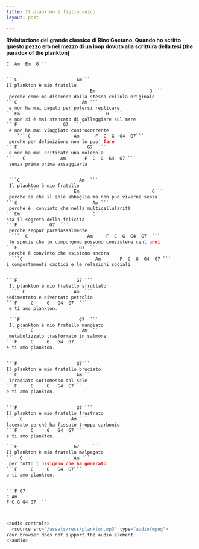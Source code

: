```yaml
---
title: Il plankton è figlio unico
layout: post

---
```

**Rivisitazione del grande classico di Rino Gaetano. Quando ho scritto questo pezzo ero nel mezzo di un loop dovuto alla scrittura della tesi (the paradox of the plankton)**

```C  Am  Em  G
C  Am  Em  G```  


```C                      Am```    
Il plankton è mio fratello   
          ```                  Em                    G ```    
 perchè come me discende dalla stessa cellula originale   
```C                        Am ```  
 e non ha mai pagato per potersi replicare   
```Em                                G  ```  
 e non si è mai stancato di galleggiare sul mare  
```F                 G7  ```  
 e non ha mai viaggiato controcorrente  
    ``` C                Am      F  C  G  G4  G7```    
 perchè per definizione non lo puo' fare  
```F                          G7  ```  
 e non ha mai criticato una molecola  
```   C             Am       F  C  G  G4  G7 ```  
 senza prima prima assaggiarla  


 ```C                      Am  ```  
 Il plankton è mio fratello   
        ```              Em                           G```    
 perchè sa che il sole abbaglia ma non può viverne senza   
```C                            Am ```  
 perchè è  convinto che nella multicellularità  
```Em                           G```    
sta il segreto della felicità   
```F            G7  ```  
 perchè seppur paradossalmente  
  ```  C                      Am     F  C  G  G4  G7  ```   
 le specie che lo compongono possono coesistere cent'anni  
```F                       G7  ```  
 perchè è convinto che esistono ancora  
  ```C                           Am       F  C  G  G4  G7 ```   
i comportamenti caotici e le relazioni sociali  


```F                      G7 ```   
 Il plankton è mio fratello sfruttato  
  ``` C                  Am  ```  
sedimentato e diventato petrolio   
```F     C     G   G4  G7  ```  
 e ti amo plankton.  

 ```F                      G7  ```  
 Il plankton è mio fratello mangiato  
    ```  C                  Am  ```  
 metabolizzato trasformato in salmone  
```F     C     G   G4  G7  ```  
e ti amo plankton.  


```F                      G7```    
Il plankton è mio fratello bruciato  
```C                      Am```    
 irradiato sottomesso dal sole  
```F     C     G   G4  G7```  
e ti amo plankton.  


```F                      G7 ```   
Il plankton è mio fratello frustrato  
```  C                  Am ```    
lacerato perchè ha fissato troppo carbonio  
```F     C     G   G4  G7 ```   
e ti amo plankton.   

```F                     G7     ```  
Il plankton è mio fratello malpagato  
```  C                   Am ```   
 per tutto l'ossigeno che ha generato  
```F     C     G   G4  G7```   
e ti amo plankton.   


```F G7  
C Am  
F C G G4 G7 ```



<audio controls>
  <source src="/assets/recs/plankton.mp3" type="audio/mpeg">
Your browser does not support the audio element.
</audio>

